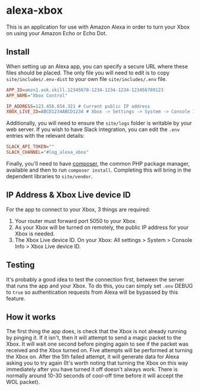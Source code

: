 alexa-xbox
=========================

This is an application for use with Amazon Alexa in order to turn your Xbox on using your Amazon Echo or Echo Dot.

Install
-----

When setting up an Alexa app, you can specify a secure URL where these files should be placed. The only file you will need to edit is to copy `site/includes/.env-dist` to your own file `site/includes/.env` file.

```ini
APP_ID=amzn1.ask.skill.12345678-1234-1234-1234-123456789123
APP_NAME="Xbox Control"

IP_ADDRESS=123.456.654.321 # Current public IP address
XBOX_LIVE_ID=ABCD1234ABCD1234 # Xbox -> Settings -> System -> Console Info -> Xbox Live device ID
```

Additionally, you will need to ensure the `site/logs` folder is writable by your web server.
If you wish to have Slack integration, you can edit the `.env` entries with the relevant details:

```ini
SLACK_API_TOKEN=""
SLACK_CHANNEL="#log_alexa_xbox"
```

Finally, you'll need to have [composer](https://getcomposer.org/download/), the common PHP package manager, available and then to run `composer install`. Completing this will bring in the dependent libraries to `site/vendor`.

IP Address & Xbox Live device ID
-----

For the app to connect to your Xbox, 3 things are required:

1. Your router must forward port 5050 to your Xbox.
2. As your Xbox will be turned on remotely, the public IP address for your Xbox is needed.
3. The Xbox Live device ID. On your Xbox: All settings > System > Console Info > Xbox Live device ID.
 
Testing
-----

It's probably a good idea to test the connection first, between the server that runs the app and your Xbox. To do this, you can simply set `.env` DEBUG to `true` so authentication requests from Alexa will be bypassed by this feature.

How it works
-----

The first thing the app does, is check that the Xbox is not already running by pinging it. If it isn't, then it will attempt to send a magic packet to the Xbox. It will wait one second before pinging again to see if the packet was received and the Xbox turned on. Five attempts will be performed at turning the Xbox on. After the 5th failed attempt, it will generate data for Alexa asking you to try again (It's worth noting that turning the Xbox on this way immediately after you have turned it off doesn't always work. There is normally around 10-30 seconds of cool-off time before it will accept the WOL packet).
